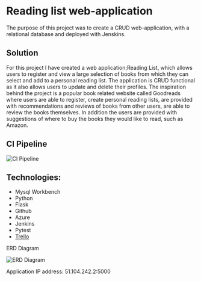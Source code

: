 # Reading list web-application 

The purpose of this project was to create a CRUD web-application, with a relational database and deployed with Jenskins.

## Solution

For this project I have created a web application;Reading List, which allows users to register and view a large selection of books from which they can select and add to a personal reading list. The application is CRUD functional as it also allows users to update and delete their profiles. The inspiration behind the project is a popular book related website called Goodreads where users are able to register, create personal reading lists, are provided with recommendations and reviews of books from other users, are able to review the books themselves. In addition the users are provided with suggestions of where to buy the books they would like to read, such as Amazon.


## CI Pipeline

![CI Pipeline](https://github.com/stefangelova/theapp/blob/master/documentation/Untitled%20Diagram%20(1).jpg)

## Technologies:
  * Mysql Workbench
  * Python
  * Flask
  * Github
  * Azure
  * Jenkins
  * Pytest
  * [Trello](https://trello.com/b/P7tHO21p)

ERD Diagram

![ERD Diagram](https://github.com/stefangelova/theapp/blob/master/documentation/Capture.jpg)


Application IP address: 51.104.242.2:5000
